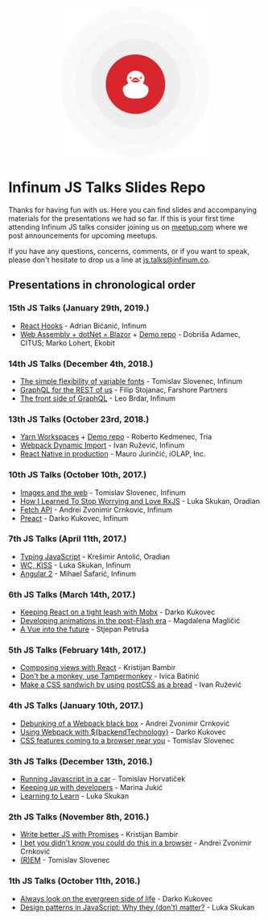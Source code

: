 <p align="center">
  <img width="300" src="_assets/ducky.png" />
  <h1>Infinum JS Talks Slides Repo</h1>
</p>

Thanks for having fun with us. Here you can find slides and accompanying materials
for the presentations we had so far. If this is your first time attending
Infinum JS talks consider joining us on
[meetup.com](https://www.meetup.com/Infinum-JS-Talks/) where we post announcements
for upcoming meetups.

If you have any questions, concerns, comments, or if you want to speak,
please don't hesitate to drop us a line at [js.talks@infinum.co](mailto:js.talks@infinum.co).

## Presentations in chronological order

### 15th JS Talks (January 29th, 2019.)
- [React Hooks](talks-15/react-hooks.pdf) - Adrian Bićanić, Infinum
- [Web Assembly + dotNet = Blazor](talks-15/blazor.pdf) + [Demo repo](https://github.com/marko-lohert/BlazorVacation) - Dobriša Adamec, CITUS; Marko Lohert, Ekobit

### 14th JS Talks (December 4th, 2018.)
- [The simple flexibility of variable fonts](talks-14/the-simple-flexibility-of-variable-fonts.pdf) - Tomislav Slovenec, Infinum
- [GraphQL for the REST of us](talks-14/graphql-for-the-rest-of-us.pdf) - Filip Stojanac, Farshore Partners
- [The front side of GraphQL](talks-14/the-front-side-of-graphql.pdf) - Leo Brdar, Infinum

### 13th JS Talks (October 23rd, 2018.)
- [Yarn Workspaces](talks-13/yarn-workspaces.pdf) + [Demo repo](https://github.com/kedmenecr/infinum-talk) - Roberto Kedmenec, Tria
- [Webpack Dynamic Import](talks-13/webpack-dynamic-import.pdf) - Ivan Ružević, Infinum
- [React Native in production](talks-13/react-native-in-production.pdf) - Mauro Jurinčić, iOLAP, Inc.

### 10th JS Talks (October 10th, 2017.)
- [Images and the web](talks-10/images_and_the_web_tomislav_slovenec.pdf) - Tomislav Slovenec, Infinum
- [How I Learned To Stop Worrying and Love RxJS](talks-10/rxjs_luka_skukan.pdf) - Luka Skukan, Oradian
- [Fetch API](talks-10/fetch_andrei_zvonimir_crnkovic.pdf) - Andrei Zvonimir Crnkovic, Infinum
- [Preact](talks-10/preact_darko_kukovec.pdf) - Darko Kukovec, Infinum

### 7th JS Talks (April 11th, 2017.)

- [Typing JavaScript](talks-7/typing_javascript_kresimir_antolic.pdf) - Krešimir Antolić, Oradian
- [WC, KISS](talks-7/wc_kiss_luka_skukan.pdf) - Luka Skukan, Infinum
- [Angular 2](talks-7/angular_2_mihael_safaric.pdf) - Mihael Šafarić, Infinum

### 6th JS Talks (March 14th, 2017.)

- [Keeping React on a tight leash with Mobx](talks-6/keeping_react_on_a_tight_leash_with_mobx_darko_kukovec.pdf) - Darko Kukovec
- [Developing animations in the post-Flash era]() - Magdalena Magličić
- [A Vue into the future](talks-6/vue_js_stjepan_petrusa.pdf) - Stjepan Petruša

### 5th JS Talks (February 14th, 2017.)

- [Composing views with React](talks-5/composing_views_with_react_kristijan_bambir.pdf) - Kristijan Bambir
- [Don't be a monkey, use Tampermonkey]() - Ivica Batinić
- [Make a CSS sandwich by using postCSS as a bread](talks-5/postcss_ivan_ruzevic.pdf) - Ivan Ružević

### 4th JS Talks (January 10th, 2017.)

- [Debunking of a Webpack black box](talks-4/webpack_andrei_zvonimir_crnkovic.pdf) - Andrei Zvonimir Crnković
- [Using Webpack with ${backendTechnology}](talks-4/using_webpack_with_backend_darko_kukovec.pdf) - Darko Kukovec
- [CSS features coming to a browser near you]() - Tomislav Slovenec

### 3th JS Talks (December 13th, 2016.)

- [Running Javascript in a car]() - Tomislav Horvatiček
- [Keeping up with developers](talks-3/keeping_up_with_the_developers_marina_jukic.pdf) - Marina Jukić
- [Learning to Learn](talks-3/learning_to_learn_luka_skukan.pdf) - Luka Skukan

### 2th JS Talks (November 8th, 2016.)

- [Write better JS with Promises](talks-2/write_better_js_with_promises_kristijan_bambir.pdf) - Kristijan Bambir
- [I bet you didn't know you could do this in a browser](talks-2/bb8_andrei_zvonimir_crnkovic.pdf) - Andrei Zvonimir Crnković
- [(R)EM](talks-2/rem_tomislav_slovenec.pdf) - Tomislav Slovenec

### 1th JS Talks (October 11th, 2016.)

- [Always look on the evergreen side of life](talks-1/always_look_on_the_evergreen_side_of_life_darko_kukovec.pdf) - Darko Kukovec
- [Design patterns in JavaScript: Why they (don't) matter?](talks-1/patterns_luka_skukan.pdf) - Luka Skukan
